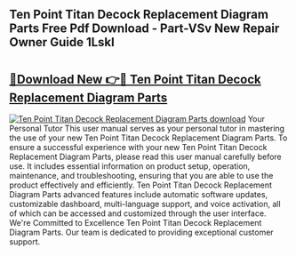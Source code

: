 ## Ten Point Titan Decock Replacement Diagram Parts Free Pdf Download - Part-VSv New Repair Owner Guide 1LskI

# <h2><a href="http://dfswt09.blite.top/?on=Ten+Point+Titan+Decock+Replacement+Diagram+Parts">🔗Download New 👉🔴 Ten Point Titan Decock Replacement Diagram Parts</a></h2>

[![Ten Point Titan Decock Replacement Diagram Parts download](https://i.imgur.com/lujVjoI.png)](http://dfswt09.blite.top/?on=Ten+Point+Titan+Decock+Replacement+Diagram+Parts)
Your Personal Tutor This user manual serves as your personal tutor in mastering the use of your new Ten Point Titan Decock Replacement Diagram Parts. To ensure a successful experience with your new Ten Point Titan Decock Replacement Diagram Parts, please read this user manual carefully before use. It includes essential information on product setup, operation, maintenance, and troubleshooting, ensuring that you are able to use the product effectively and efficiently. Ten Point Titan Decock Replacement Diagram Parts advanced features include automatic software updates, customizable dashboard, multi-language support, and voice activation, all of which can be accessed and customized through the user interface. We're Committed to Excellence Ten Point Titan Decock Replacement Diagram Parts. Our team is dedicated to providing exceptional customer support.
